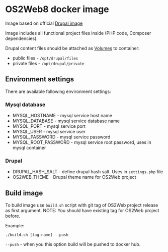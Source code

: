 # OS2Web8 docker image

Image based on official [Drupal image](https://hub.docker.com/_/drupal)

Image includes all functional project files inside (PHP code, Composer dependencies).

Drupal content files should be attached as [Volumes](https://docs.docker.com/storage/volumes/) to container:
* public files - `/opt/drupal/files`
* private files - `/opt/drupal/private`

## Environment settings

There are available following environment settings:

### Mysql database
* MYSQL_HOSTNAME - mysql service host name
* MYSQL_DATABASE - mysql service database name
* MYSQL_PORT - mysql service port
* MYSQL_USER - mysql service user
* MYSQL_PASSWORD - mysql service password
* MYSQL_ROOT_PASSWORD - mysql service root password, uses in mysql container

### Drupal
* DRUPAL_HASH_SALT - define drupal hash salt. Uses in `settings.php` file
* OS2WEB_THEME - Drupal theme name for OS2Web project

## Build image

To build image use `build.sh` script with git tag of OS2Web project release as first argument.
NOTE: You should have existing tag for OS2Web project before.

Example:
```
./build.sh [tag-name] --push
```

`--push` - when you this option build will be pushed to docker hub.

